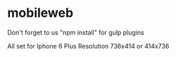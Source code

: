 # mobileweb
Don't forget to us "npm install" for gulp plugins

All set for Iphone 6 Plus Resolution 736x414 or 414x736
